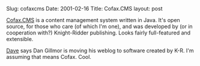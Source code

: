 Slug: cofaxcms
Date: 2001-02-16
Title: Cofax.CMS
layout: post

<a href="http://www.cofax.org/default.htm">Cofax.CMS</a> is a content management system written in Java. It&#39;s open source, for those who care (of which I&#39;m one), and was developed by (or in cooperation with?) Knight-Ridder publishing. Looks fairly full-featured and extensible.

<a href="http://www.scripting.com">Dave</a> says Dan Gillmor is moving his weblog to software created by  K-R. I&#39;m assuming that means Cofax. Cool.
